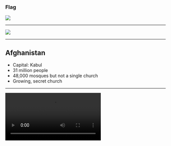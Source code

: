 ### Flag

![](https://upload.wikimedia.org/wikipedia/commons/0/02/Flag_of_Afghanistan_%28alternative_version%29.svg)

---

![](https://upload.wikimedia.org/wikipedia/commons/1/19/Afghanistan_%28orthographic_projection%29.svg)

---

## Afghanistan

- Capital: Kabul
- 31 million people
- 48,000 mosques but not a single church
- Growing, secret church

---

![](https://storage.cloud.google.com/prayer-videos/country/afghanistan.mp4)

